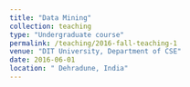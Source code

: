 ```yaml
---
title: "Data Mining"
collection: teaching
type: "Undergraduate course"
permalink: /teaching/2016-fall-teaching-1
venue: "DIT University, Department of CSE"
date: 2016-06-01
location: " Dehradune, India"
---
```



